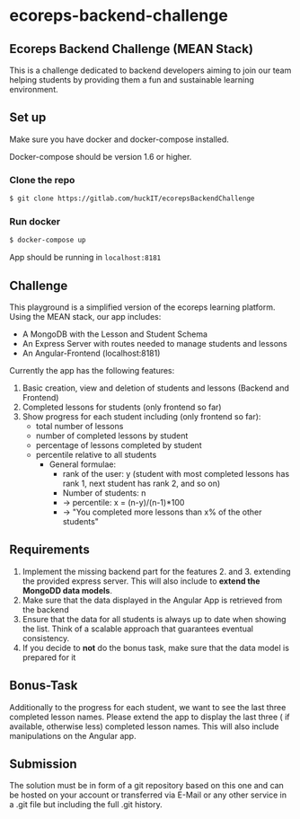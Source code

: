 # ecoreps-backend-challenge
## Ecoreps Backend Challenge (MEAN Stack)

This is a challenge dedicated to backend developers aiming to join our team helping students by providing them a fun and sustainable learning environment. 

## Set up
Make sure you have docker and docker-compose installed.

Docker-compose should be version 1.6 or higher.

### Clone the repo
```bash
$ git clone https://gitlab.com/huckIT/ecorepsBackendChallenge
```
 ### Run docker
 ```bash
 $ docker-compose up
 ```

 App should be running in `localhost:8181`
 
 ## Challenge
 
 This playground is a simplified version of the ecoreps learning platform. Using the MEAN stack, our app includes: 
 - A MongoDB with the Lesson and Student Schema
 - An Express Server with routes needed to manage students and lessons
 - An Angular-Frontend (localhost:8181) 
 
 Currently the app has the following features:
  
  1. Basic creation, view and deletion of students and lessons (Backend and Frontend)
  2. Completed lessons for students (only frontend so far) 
  3. Show progress for each student including (only frontend so far):
        - total number of lessons
        - number of completed lessons by student
        - percentage of lessons completed by student
        - percentile relative to all students
            - General formulae:   
                -  rank of the user: y (student with most completed lessons has rank 1, next student has rank 2, and so on)
                -  Number of students: n
                - ->  percentile: x = (n-y)/(n-1)*100 
                - -> "You completed more lessons than x% of the other students"
                                 
                                 
## Requirements

1. Implement the missing backend part for the features  2. and 3. extending the provided express server. 
This will also include to **extend the MongoDD data models**. 
2. Make sure that the data displayed in the Angular App is retrieved from the backend
3. Ensure that the data for all students is always up to date when showing the list. 
Think of a scalable approach that guarantees eventual consistency. 
4. If you decide to **not** do the bonus task, make sure that the data model is prepared for it  


## Bonus-Task

Additionally to the progress for each student, we want to see the last three completed lesson names. Please extend the
app to display the last three ( if available, otherwise less) completed lesson names. This will also include manipulations
on the Angular app. 

## Submission

The solution must be in form of a git repository based on this one and can be hosted on your account
or transferred via E-Mail or any other service in a .git file but including the full .git history.
 